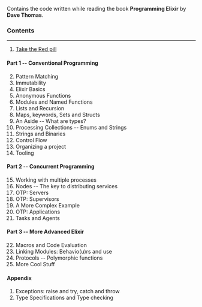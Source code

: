 Contains the code written while reading the book **Programming Elixir** by **Dave Thomas**.

### Contents
----
1. [Take the Red pill](https://github.com/mdaz78/programming-elixir/tree/master/1.%20Take%20the%20Red%20Pill)

#### Part 1 -- Conventional Programming
2. Pattern Matching
3. Immutability
4. Elixir Basics
5. Anonymous Functions
6. Modules and Named Functions
7. Lists and Recursion
8. Maps, keywords, Sets and Structs
9. An Aside -- What are types?
10. Processing Collections -- Enums and Strings
11. Strings and Binaries
12. Control Flow
13. Organizing a project
14. Tooling

#### Part 2 -- Concurrent Programming
15. Working with multiple processes
16. Nodes -- The key to distributing services
17. OTP: Servers
18. OTP: Supervisors
19. A More Complex Example
20. OTP: Applications
21. Tasks and Agents

#### Part 3 -- More Advanced Elixir
22. Macros and Code Evaluation
23. Linking Modules: Behavio(u)rs and use
24. Protocols -- Polymorphic functions
25. More Cool Stuff

#### Appendix
1. Exceptions: raise and try, catch and throw
2. Type Specifications and Type checking
